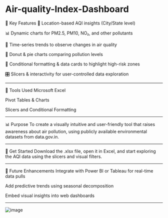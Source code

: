 # Air-quality-Index-Dashboard
📌 Key Features
📍 Location-based AQI insights (City/State level)

📊 Dynamic charts for PM2.5, PM10, NO₂, and other pollutants

🧠 Time-series trends to observe changes in air quality

🍩 Donut & pie charts comparing pollution levels

🚦 Conditional formatting & data cards to highlight high-risk zones

🎛️ Slicers & interactivity for user-controlled data exploration

------------------------------------------------------------------------------------------

🧪 Tools Used
Microsoft Excel

Pivot Tables & Charts

Slicers and Conditional Formatting

------------------------------------------------------------------------------------------

📊 Purpose
To create a visually intuitive and user-friendly tool that raises awareness about air pollution, using publicly available environmental datasets from data.gov.in.

------------------------------------------------------------------------------------------

🚀 Get Started
Download the .xlsx file, open it in Excel, and start exploring the AQI data using the slicers and visual filters.

------------------------------------------------------------------------------------------

🧵 Future Enhancements
Integrate with Power BI or Tableau for real-time data pulls

Add predictive trends using seasonal decomposition

Embed visual insights into web dashboards

-------------------------------------------------------------------------------------------

![image](https://github.com/user-attachments/assets/91fcc0fd-ab99-4210-b645-a31c3ca1d7cf)


